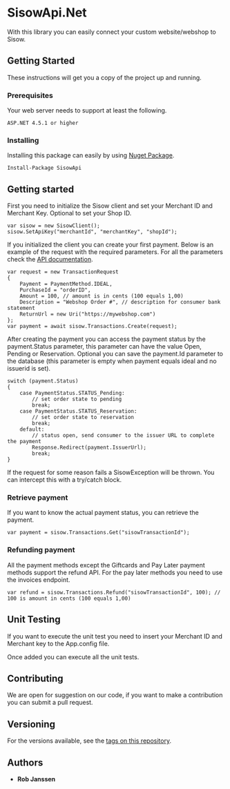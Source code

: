 # SisowApi.Net

With this library you can easily connect your custom website/webshop to Sisow.

## Getting Started

These instructions will get you a copy of the project up and running.

### Prerequisites

Your web server needs to support at least the following.

```
ASP.NET 4.5.1 or higher
```

### Installing

Installing this package can easily by using [Nuget Package](https://www.nuget.org/packages/SisowApi/).

```
Install-Package SisowApi
```

## Getting started

First you need to initialize the Sisow client and set your Merchant ID and Merchant Key. Optional to set your Shop ID.

```
var sisow = new SisowClient();
sisow.SetApiKey("merchantId", "merchantKey", "shopId");
```

If you initialized the client you can create your first payment. Below is an example of the request with the required parameters. For all the parameters check the [API documentation](https://www.sisow.nl/developers/).

```
var request = new TransactionRequest
{
	Payment = PaymentMethod.IDEAL,
	PurchaseId = "orderID",
	Amount = 100, // amount is in cents (100 equals 1,00)
	Description = "Webshop Order #", // description for consumer bank statement
	ReturnUrl = new Uri("https://mywebshop.com")
};
var payment = await sisow.Transactions.Create(request);
```

After creating the payment you can access the payment status by the payment.Status parameter, this parameter can have the value Open, Pending or Reservation. Optional you can save the payment.Id parameter to the database (this parameter is empty when payment equals ideal and no issuerid is set).

```
switch (payment.Status)
{
	case PaymentStatus.STATUS_Pending:
		// set order state to pending
		break;
	case PaymentStatus.STATUS_Reservation:
		// set order state to reservation
		break;
	default:
		// status open, send consumer to the issuer URL to complete the payment
		Response.Redirect(payment.IssuerUrl);
		break;
}
```

If the request for some reason fails a SisowException will be thrown. You can intercept this with a try/catch block. 

### Retrieve payment

If you want to know the actual payment status, you can retrieve the payment.

```
var payment = sisow.Transactions.Get("sisowTransactionId");
```

### Refunding payment

All the payment methods except the Giftcards and Pay Later payment methods support the refund API. For the pay later methods you need to use the invoices endpoint.

```
var refund = sisow.Transactions.Refund("sisowTransactionId", 100); // 100 is amount in cents (100 equals 1,00)
```

## Unit Testing

If you want to execute the unit test you need to insert your Merchant ID and Merchant key to the App.config file.

Once added you can execute all the unit tests.

## Contributing

We are open for suggestion on our code, if you want to make a contribution you can submit a pull request.

## Versioning

For the versions available, see the [tags on this repository](https://github.com/janssenr/SisowApi.Net/tags). 

## Authors

* **Rob Janssen**